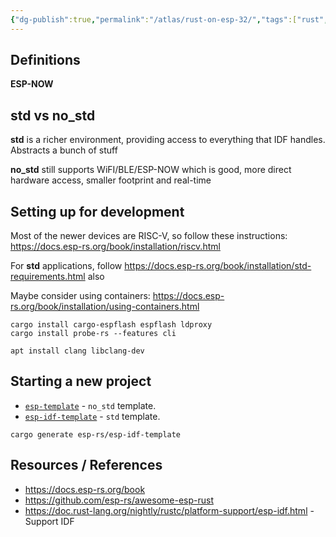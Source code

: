 ```yaml
---
{"dg-publish":true,"permalink":"/atlas/rust-on-esp-32/","tags":["rust","embedded","esp32"]}
---
```



## Definitions

**ESP-NOW** 

## std vs no_std

**std** is a richer environment, providing access to everything that IDF handles. Abstracts a bunch of stuff

**no_std** still supports WiFI/BLE/ESP-NOW which is good, more direct hardware access, smaller footprint and real-time

## Setting up for development

Most of the newer devices are RISC-V, so follow these instructions: https://docs.esp-rs.org/book/installation/riscv.html

For **std** applications, follow https://docs.esp-rs.org/book/installation/std-requirements.html also

Maybe consider using containers: https://docs.esp-rs.org/book/installation/using-containers.html

```shell
cargo install cargo-espflash espflash ldproxy
cargo install probe-rs --features cli
```

```shell
apt install clang libclang-dev
```
## Starting a new project
- [`esp-template`](https://github.com/esp-rs/esp-template) - `no_std` template.
- [`esp-idf-template`](https://github.com/esp-rs/esp-idf-template) - `std` template.

```shell
cargo generate esp-rs/esp-idf-template
```

## Resources / References
- https://docs.esp-rs.org/book
- https://github.com/esp-rs/awesome-esp-rust
- https://doc.rust-lang.org/nightly/rustc/platform-support/esp-idf.html - Support IDF